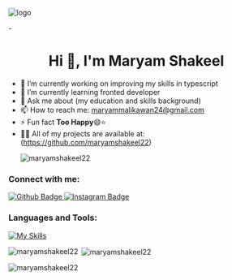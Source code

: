 ![logo](https://cdn.sanity.io/images/tlr8oxjg/production/d2f16531bde974464ad7ab74dc335790dbdebffa-1192x668.png?w=3840&q=100&fit=clip&auto=format)

-<h1 align="center">Hi 👋, I'm Maryam Shakeel</h1>

- 🔭 I’m currently working on improving my skills in typescript
- 🌱 I’m currently learning fronted developer
- 💬 Ask me about (my education and skills background)
- 📫 How to reach me: maryammalikawan24@gmail.com
- ⚡ Fun fact <b>Too Happy</b>😄⭐️
- 👨‍💻 All of my projects are available at:(https://github.com/maryamshakeel22)
  <p align="left"> <img src="https://komarev.com/ghpvc/?username=maryamshakeel22&label=Profile%20views&color=0e75b6&style=flat" alt="maryamshakeel22" /> </p>

### Connect with me:
<div id="badges">
  <a href="https://github.com/maryamshakeel22">
    <img src="https://img.shields.io/badge/Github-white?style=for-the-badge&logo=Github&logoColor=black" alt="Github Badge"/>
    <a href="https://www.instagram.com/maryamshakeel2412?igsh=MmRrajQ5bXBwdw==">
    <img src="https://img.shields.io/badge/Instagram-purple?style=for-the-badge&logo=instagram&logoColor=white" alt="Instagram Badge"/>
  </a>
<!--    <a href="">
    <img src="https://img.shields.io/badge/Facebook-blue?style=for-the-badge&logo=facebook&logoColor=white" alt="Facebook Badge"/>
  </a>  -->
</div>

### Languages and Tools:
[![My Skills](https://skillicons.dev/icons?i=js,html,css,typescript)](https://skillicons.dev)
<p><img align="left" src="https://github-readme-stats.vercel.app/api/top-langs?username=maryamshakeel22&show_icons=true&locale=en&layout=compact" alt="maryamshakeel22" /></p>
<p>&nbsp;<img align="center" src="https://github-readme-stats.vercel.app/api?username=maryamshakeel22&show_icons=true&locale=en" alt="maryamshakeel22" /></p>


<p><img align="center" src="https://github-readme-streak-stats.herokuapp.com/?user=maryamshakeel22&" alt="maryamshakeel22" /></p>

